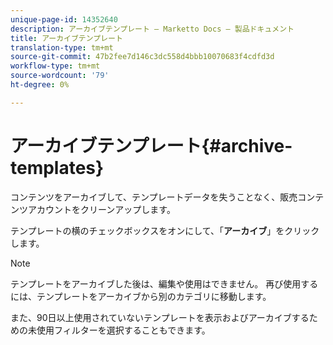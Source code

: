 ```yaml
---
unique-page-id: 14352640
description: アーカイブテンプレート — Marketto Docs — 製品ドキュメント
title: アーカイブテンプレート
translation-type: tm+mt
source-git-commit: 47b2fee7d146c3dc558d4bbb10070683f4cdfd3d
workflow-type: tm+mt
source-wordcount: '79'
ht-degree: 0%

---
```



# アーカイブテンプレート{#archive-templates}

コンテンツをアーカイブして、テンプレートデータを失うことなく、販売コンテンツアカウントをクリーンアップします。

テンプレートの横のチェックボックスをオンにして、「**アーカイブ**」をクリックします。

>[!NOTE]
>
>テンプレートをアーカイブした後は、編集や使用はできません。 再び使用するには、テンプレートをアーカイブから別のカテゴリに移動します。

また、90日以上使用されていないテンプレートを表示およびアーカイブするための未使用フィルターを選択することもできます。

